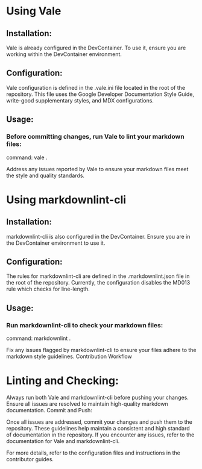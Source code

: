 # Using Vale
## Installation:

Vale is already configured in the DevContainer. To use it, ensure you are working within the DevContainer environment.
## Configuration:

Vale configuration is defined in the .vale.ini file located in the root of the repository. This file uses the Google Developer Documentation Style Guide, write-good supplementary styles, and MDX configurations.
## Usage:


### Before committing changes, run Vale to lint your markdown files:

command: vale .

Address any issues reported by Vale to ensure your markdown files meet the style and quality standards.
# Using markdownlint-cli
## Installation:

markdownlint-cli is also configured in the DevContainer. Ensure you are in the DevContainer environment to use it.
## Configuration:

The rules for markdownlint-cli are defined in the .markdownlint.json file in the root of the repository. Currently, the configuration disables the MD013 rule which checks for line-length.
## Usage:

### Run markdownlint-cli to check your markdown files:

command: markdownlint .

Fix any issues flagged by markdownlint-cli to ensure your files adhere to the markdown style guidelines.
Contribution Workflow
# Linting and Checking:

Always run both Vale and markdownlint-cli before pushing your changes.
Ensure all issues are resolved to maintain high-quality markdown documentation.
Commit and Push:

Once all issues are addressed, commit your changes and push them to the repository.
These guidelines help maintain a consistent and high standard of documentation in the repository. If you encounter any issues, refer to the documentation for Vale and markdownlint-cli.

For more details, refer to the configuration files and instructions in the contributor guides.
